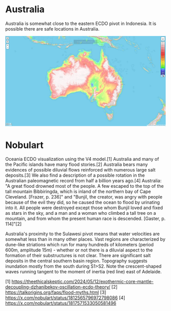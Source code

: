 # Australia

Australia is somewhat close to the eastern ECDO pivot in Indonesia. It is possible there are safe locations in Australia.

![aus](img/australia8.jpg "aus")

# Nobulart

Oceania ECDO visualization using the V4 model.[1] Australia and many of the Pacific islands have many flood stories.[2] Australia bears many evidences of possible diluvial flows reinforced with numerous large salt deposits.[3] We also find a description of a possible rotation in the Australian paleomagnetic record from half a billion years ago.[4] Australia: "A great flood drowned most of the people. A few escaped to the top of the tall mountain Bibbiringda, which is inland of the northern bay of Cape Cleveland. [Frazer, p. 236]" and "Bunjil, the creator, was angry with people because of the evil they did, so he caused the ocean to flood by urinating into it. All people were destroyed except those whom Bunjil loved and fixed as stars in the sky, and a man and a woman who climbed a tall tree on a mountain, and from whom the present human race is descended. [Gaster, p. 114]"[2]

Australia's proximity to the Sulawesi pivot means that water velocities are somewhat less than in many other places. Vast regions are characterized by dune-like striations which run for many hundreds of kilometers (period 600m, amplitude 15m) - whether or not there is a diluvial aspect to the formation of their substructures is not clear. There are significant salt deposits in the central southern basin region. Topography suggests inundation mostly from the south during S1>S2. Note the crescent-shaped waves running tangent to the moment of inertia (red line) east of Adelaide.

[1] https://theethicalskeptic.com/2024/05/12/exothermic-core-mantle-decoupling-dzhanibekov-oscillation-ecdo-theory/
[2] https://talkorigins.org/faqs/flood-myths.html
[3] https://x.com/nobulart/status/1812565796972798086
[4] https://x.com/nobulart/status/1817571533050581496
